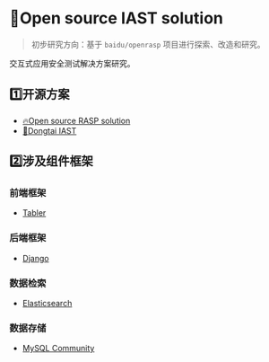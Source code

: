 # 👊Open source IAST solution
> 初步研究方向：基于 `baidu/openrasp` 项目进行探索、改造和研究。

交互式应用安全测试解决方案研究。

## :one:开源方案
- [🔥Open source RASP solution](https://github.com/baidu/openrasp)
- [🧨Dongtai IAST](https://github.com/HXSecurity/DongTai)



## 2️⃣涉及组件框架
### 前端框架
- [Tabler](https://tabler.io/)

### 后端框架
- [Django](https://www.djangoproject.com/)

### 数据检索
- [Elasticsearch](https://www.elastic.co/cn/elasticsearch)

### 数据存储
- [MySQL Community](https://dev.mysql.com/downloads/mysql/)
